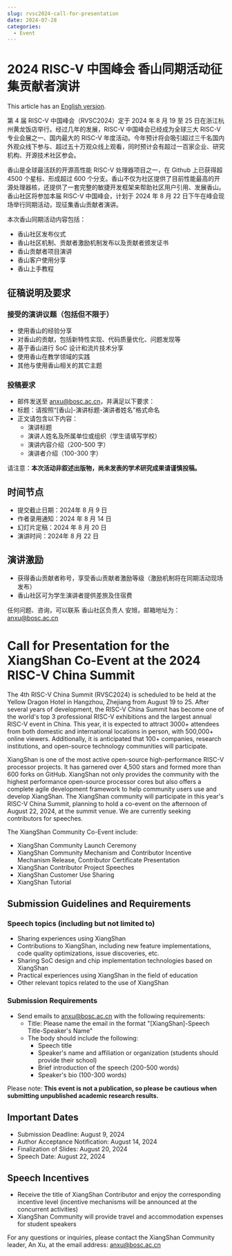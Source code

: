 ```yaml
---
slug: rvsc2024-call-for-presentation
date: 2024-07-28
categories:
  - Event
---
```


# 2024 RISC-V 中国峰会 香山同期活动征集贡献者演讲

This article has an [English version](#call-for-presentation-for-the-XiangShan-co-event-at-the-2024-risc-v-china-summit).

第 4 届 RISC-V 中国峰会（RVSC2024）定于 2024 年 8 月 19 至 25 日在浙江杭州黄龙饭店举行。经过几年的发展，RISC-V 中国峰会已经成为全球三大 RISC-V 专业会展之一、国内最大的 RISC-V 年度活动。今年预计将会吸引超过三千名国内外观众线下参与、超过五十万观众线上观看，同时预计会有超过一百家企业、研究机构、开源技术社区参会。

香山是全球最活跃的开源高性能 RISC-V 处理器项目之一，在 Github 上已获得超 4500 个星标、形成超过 600 个分支。香山不仅为社区提供了目前性能最高的开源处理器核，还提供了一套完整的敏捷开发框架来帮助社区用户引用、发展香山。香山社区将参加本届 RISC-V 中国峰会，计划于 2024 年 8 月 22 日下午在峰会现场举行同期活动，现征集香山贡献者演讲。

<!-- more -->

本次香山同期活动内容包括：

* 香山社区发布仪式
* 香山社区机制、贡献者激励机制发布以及贡献者颁发证书
* 香山贡献者项目演讲
* 香山客户使用分享
* 香山上手教程

## 征稿说明及要求

### 接受的演讲议题（包括但不限于）

* 使用香山的经验分享
* 对香山的贡献，包括新特性实现、代码质量优化、问题发现等
* 基于香山进行 SoC 设计和流片技术分享
* 使用香山在教学领域的实践
* 其他与使用香山相关的其它主题

### 投稿要求

* 邮件发送至 [anxu@bosc.ac.cn](mailto:anxu@bosc.ac.cn)，并满足以下要求：
* 标题：请按照“[香山]-演讲标题-演讲者姓名”格式命名
* 正文请包含以下内容：
    * 演讲标题
    * 演讲人姓名及所属单位或组织（学生请填写学校）
    * 演讲内容介绍（200-500 字）
    * 演讲者介绍（100-300 字）

请注意：**本次活动非叙述出版物，尚未发表的学术研究成果请谨慎投稿。**

## 时间节点

* 提交截止日期：2024年 8 月 9 日
* 作者录用通知：2024 年 8 月 14 日
* 幻灯片定稿：2024 年 8 月 20 日
* 演讲时间：2024年 8 月 22 日

## 演讲激励

* 获得香山贡献者称号，享受香山贡献者激励等级（激励机制将在同期活动现场发布）
* 香山社区可为学生演讲者提供差旅及住宿费

任何问题、咨询，可以联系 香山社区负责人 安旭，邮箱地址为：[anxu@bosc.ac.cn](mailto:anxu@bosc.ac.cn)

# Call for Presentation for the XiangShan Co-Event at the 2024 RISC-V China Summit

The 4th RISC-V China Summit (RVSC2024) is scheduled to be held at the Yellow Dragon Hotel in Hangzhou, Zhejiang from August 19 to 25. After several years of development, the RISC-V China Summit has become one of the world's top 3 professional RISC-V exhibitions and the largest annual RISC-V event in China. This year, it is expected to attract 3000+ attendees from both domestic and international locations in person, with 500,000+ online viewers. Additionally, it is anticipated that 100+ companies, research institutions, and open-source technology communities will participate.

XiangShan is one of the most active open-source high-performance RISC-V processor projects. It has garnered over 4,500 stars and formed more than 600 forks on GitHub. XiangShan not only provides the community with the highest performance open-source processor cores but also offers a complete agile development framework to help community users use and develop XiangShan. The XiangShan community will participate in this year's RISC-V China Summit, planning to hold a co-event on the afternoon of August 22, 2024, at the summit venue. We are currently seeking contributors for speeches. 

The XiangShan Community Co-Event include:

- XiangShan Community Launch Ceremony
- XiangShan Community Mechanism and Contributor Incentive Mechanism Release, Contributor Certificate Presentation
- XiangShan Contributor Project Speeches
- XiangShan Customer Use Sharing
- XiangShan Tutorial

## Submission Guidelines and Requirements

### Speech topics (including but not limited to)

- Sharing experiences using XiangShan
- Contributions to XiangShan, including new feature implementations, code quality optimizations, issue discoveries, etc.
- Sharing SoC design and chip implementation technologies based on XiangShan
- Practical experiences using XiangShan in the field of education
- Other relevant topics related to the use of XiangShan

### Submission Requirements

- Send emails to [anxu@bosc.ac.cn](mailto:anxu@bosc.ac.cn) with the following requirements:
  - Title: Please name the email in the format "[XiangShan]-Speech Title-Speaker's Name"
  - The body should include the following:
    - Speech title
    - Speaker's name and affiliation or organization (students should provide their school)
    - Brief introduction of the speech (200-500 words)
    - Speaker's bio (100-300 words)

Please note: **This event is not a publication, so please be cautious when submitting unpublished academic research results.**

## Important Dates

- Submission Deadline: August 9, 2024
- Author Acceptance Notification: August 14, 2024
- Finalization of Slides: August 20, 2024
- Speech Date: August 22, 2024

## Speech Incentives

- Receive the title of XiangShan Contributor and enjoy the corresponding incentive level (incentive mechanisms will be announced at the concurrent activities)
- XiangShan Community will provide travel and accommodation expenses for student speakers

For any questions or inquiries, please contact the XiangShan Community leader, An Xu, at the email address: [anxu@bosc.ac.cn](mailto:anxu@bosc.ac.cn)
